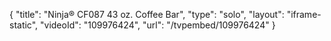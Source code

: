 {
    "title": "Ninja&reg; CF087 43 oz. Coffee Bar",
    "type": "solo",
    "layout": "iframe-static",
    "videoId": "109976424",
    "url": "\/tvpembed\/109976424"
}